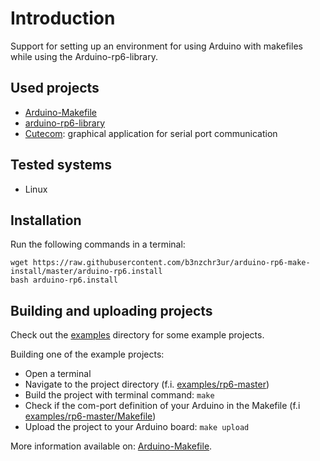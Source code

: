 # Introduction

Support for setting up an environment for using Arduino with makefiles while using the Arduino-rp6-library.

## Used projects

+ [Arduino-Makefile](https://github.com/sudar/Arduino-Makefile)
+ [arduino-rp6-library](https://github.com/b3nzchr3ur/arduino-rp6-library)
+ [Cutecom](http://cutecom.sourceforge.net/): graphical application for serial port communication

## Tested systems

+ Linux

## Installation

Run the following commands in a terminal:

```
wget https://raw.githubusercontent.com/b3nzchr3ur/arduino-rp6-make-install/master/arduino-rp6.install
bash arduino-rp6.install
```

## Building and uploading projects

Check out the [examples](examples) directory for some example projects.

Building one of the example projects:

+ Open a terminal
+ Navigate to the project directory (f.i. [examples/rp6-master](examples/rp6-master))
+ Build the project with terminal command: `make`
+ Check if the com-port definition of your Arduino in the Makefile (f.i [examples/rp6-master/Makefile](examples/rp6-master/Makefile))
+ Upload the project to your Arduino board: `make upload`

More information available on: [Arduino-Makefile](https://github.com/sudar/Arduino-Makefile). 



